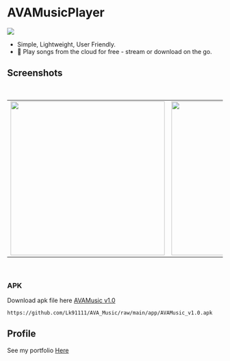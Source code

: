 # AVAMusicPlayer
<img
src="https://user-images.githubusercontent.com/55667057/112758321-5af55680-900b-11eb-8f53-184c8064aa6c.jpg"/>
  
* Simple, Lightweight, User Friendly.<br>
* 🎵 Play songs from the cloud for free - stream or download on the go.<br>


## Screenshots
</br>
<div align="center">
   <table align="center" border="0" >
  <tr>
    <td>
<img width="360"
src="https://user-images.githubusercontent.com/55667057/112758036-d9e98f80-9009-11eb-9e5f-1daf9773250f.png"/>
       <td><img width="360"
src="https://user-images.githubusercontent.com/55667057/112758057-06051080-900a-11eb-8e19-0d8bb68b08ab.png"/>
    </td>
     <td> <img width="360"
src="https://user-images.githubusercontent.com/55667057/112758119-4e243300-900a-11eb-8d7c-1ec37704b3df.png"/></td>
  </table>
  </div>
</br>

### APK
Download apk file here [AVAMusic v1.0](https://github.com/Lk91111/AVA_Music/raw/main/app/AVAMusic_v1.0.apk)
```
https://github.com/Lk91111/AVA_Music/raw/main/app/AVAMusic_v1.0.apk
```

## Profile
See my portfolio <a href="" target="_blank">Here</a>
